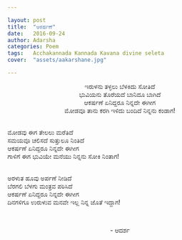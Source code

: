 ```yaml
---

layout: post
title:  "ಆಕರ್ಷಣೆ"
date:   2016-09-24
author: Adarsha
categories: Poem
tags:	Acchakannada Kannada Kavana divine seleta
cover:  "assets/aakarshane.jpg"

---
```

<p align="center">ಇರುಳನು ತಳ್ಳಲು ಬೆಳಕಿದು ಸೋತಿದೆ<br>
ಭುವಿಯನು ತೊರೆಯದೆ ಬಾನಿದೂ ಬಾಗಿದೆ<br>
ಆಕರ್ಷಣೆ ಏನಿದ್ದರೂ ನಿನ್ನದೇ ಈಗೀಗ<br>
ಮೋಡವೂ ತಾನು ಕರಗಿ ಇಳಿದು ಬಂದಿದೆ ನಿನ್ನನು ಕಂಡಾಗ!<br><br><!--more-->

ಮೋಡವು ಈಗ ತೇಲಲು ಮರೆತಿದೆ<br>
ಸಮಯವೂ ಚಲಿಸದೆ ಸುತ್ತುಲೂ ನಿಂತಿದೆ<br>
ಆಕರ್ಷಣೆ ಏನಿದ್ದರೂ ನಿನ್ನದೇ ಈಗೀಗ<br>
ಗಾಳಿಗೆ ಈಗ ಭುವಿಯೇ ಮನೆಯು ನಿನ್ನನು ಸೋಕಿ ನಿಂತಾಗ!<br><br>

ಅರಳುತ ಹೂವು ಅರ್ಪಣೆ ನೀಡಿದೆ<br>
ಬೆರಗಲಿ ಬೆಳಗು ಮಂತ್ರವ ಪಠಿಸಿದೆ<br>
ಆಕರ್ಷಣೆ ಏನಿದ್ದರೂ ನಿನ್ನದೇ ಈಗೀಗ<br>
ದಿನಗಳಿಗೂ ಉರುಳುವ ಮನವೇ ಇಲ್ಲ ನಿನ್ನ ಜೊತೆ ಇದ್ದಾಗ!</p><br>

<p align="center">- ಆದರ್ಶ </p>
